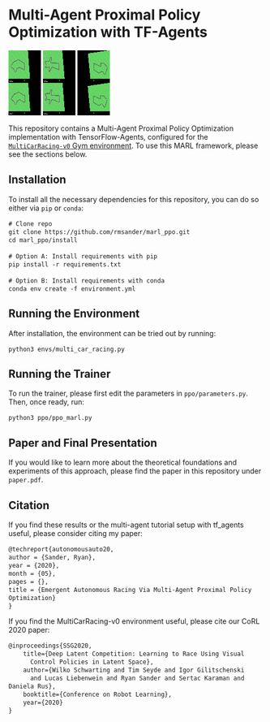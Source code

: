 # Multi-Agent Proximal Policy Optimization with TF-Agents

![Self Play](readme_img/self_play.gif)
![Multi Agent](readme_img/multi_agent_video.gif)
![Car Pushing](readme_img/car_pushing)

This repository contains a Multi-Agent Proximal Policy Optimization
implementation with TensorFlow-Agents, configured for the 
[`MultiCarRacing-v0` Gym environment](https://github.com/igilitschenski/multi_car_racing).
To use this MARL framework, please see the sections below.

## Installation
To install all the necessary dependencies for this repository, you can do so either 
via `pip` or `conda`:

```
# Clone repo
git clone https://github.com/rmsander/marl_ppo.git
cd marl_ppo/install

# Option A: Install requirements with pip
pip install -r requirements.txt

# Option B: Install requirements with conda
conda env create -f environment.yml
```

## Running the Environment
After installation, the environment can be tried out by running:
```
python3 envs/multi_car_racing.py
```

## Running the Trainer
To run the trainer, please first edit the parameters in `ppo/parameters.py`. 
Then, once ready, run:
```
python3 ppo/ppo_marl.py
```

## Paper and Final Presentation
If you would like to learn more about the theoretical foundations and experiments of this approach, 
please find the paper in this repository under `paper.pdf`.

## Citation
If you find these results or the multi-agent tutorial setup with tf_agents 
useful, please consider citing my paper:
```
@techreport{autonomousauto20,
author = {Sander, Ryan},
year = {2020},
month = {05},
pages = {},
title = {Emergent Autonomous Racing Via Multi-Agent Proximal Policy Optimization}
}
```
If you find the MultiCarRacing-v0 environment useful, please cite our CoRL 
2020 paper: 
```
@inproceedings{SSG2020,
    title={Deep Latent Competition: Learning to Race Using Visual
      Control Policies in Latent Space},
    author={Wilko Schwarting and Tim Seyde and Igor Gilitschenski
      and Lucas Liebenwein and Ryan Sander and Sertac Karaman and Daniela Rus},
    booktitle={Conference on Robot Learning},
    year={2020}
}
```
